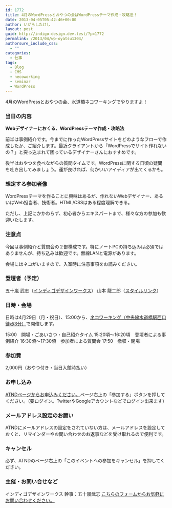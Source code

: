```yaml
---
id: 1772
title: 4月のWordPressとおやつの会はWordPressテーマ作成・攻略法！
date: 2013-04-05T05:42:46+00:00
author: いがらしたけし
layout: post
guid: http://indigo-design.dev.test/?p=1772
permalink: /2013/04/wp-oyatsu1304/
authorsure_include_css:
  - ""
categories:
  - 仕事
tags:
  - Blog
  - CMS
  - necoworking
  - seminar
  - WordPress
---
```

4月のWordPressとおやつの会、水道橋ネコワーキングでやりますよ！

<h3>当日の内容</h3>

<strong>Webデザイナーにおくる、WordPressテーマ作成・攻略法</strong>

前半は事例紹介です。今までに作ったWordPressサイトをどのようなフローで作成したか、ご紹介します。最近クライアントから「WordPressでサイト作れないの？」と突っ込まれて困っているデザイナーさんにおすすめです。

後半はおやつを食べながらの質問タイムです。WordPressに関する日頃の疑問を吐き出してみましょう。運が良ければ、何かいいアイディアが出てくるかも。

<h3>想定する参加者像</h3>

WordPressテーマを作ることに興味はあるが、作れないWebデザイナー、あるいはWeb担当者、技術者。HTML/CSSはある程度理解できる。

ただし、上記にかかわらず、初心者からエキスパートまで、様々な方の参加も歓迎いたします。

<h3>注意点</h3>

今回は事例紹介と質問会の２部構成です。特にノートPCの持ち込みは必須ではありませんが、持ち込みは歓迎です。無線LANと電源があります。

会場にはネコがいますので、入室時に注意事項をお読みください。

<h3>登壇者（予定）</h3>

五十嵐 武志（<a href="http://www.idw.jp/">インディゴデザインワークス</a>）
山本 龍二郎（<a href="http://stylelink.net/">スタイルリンク</a>）

<h3>日時・会場</h3>

日時は4月29日（月・祝日）、15:00から、<a href="http://goo.gl/maps/7QxAn">ネコワーキング（中央線水道橋駅西口徒歩3分）</a>で開催します。

15:00　開場・ごあいさつ・自己紹介タイム
15:20頃～16:20頃　登壇者による事例紹介
16:30頃〜17:30頃　参加者による質問会
17:50　撤収・閉場

<h3>参加費</h3>

2,000円（おやつ付き・当日入館時払い）

<h3>お申し込み</h3>

<a href="http://atnd.org/events/38489">ATNDページからお申込みください。</a>ページ右上の「参加する」ボタンを押してください。（要ログイン。TwitterやGoogleアカウントなどでログイン出来ます）

<h3>メールアドレス設定のお願い</h3>

ATNDにメールアドレスの設定をされていない方は、メールアドレスを設定しておくと、リマインダーやお問い合わせのお返事などを受け取れるので便利です。

<h3>キャンセル</h3>

必ず、ATNDのページ右上の「このイベントへの参加をキャンセル」を押してください。

<h3>主催・お問い合せなど</h3>

インディゴデザインワークス
幹事：五十嵐武志
<a href="https://www.idw.jp/contact/#main">こちらのフォームからお気軽にお問い合わせください。</a>
